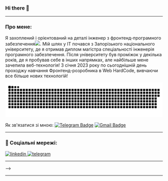 ### Hi there 👋

---

### Про мене:

Я захоплений і орієнтований на деталі інженер з фронтенд-програмного забезпечення<img src="https://media.giphy.com/media/WUlplcMpOCEmTGBtBW/giphy.gif" width="30px">. Мій шлях у IT почався з Запорізького національного університету, де я отримав диплом магістра спеціальності інженерія програмного забезпечення. Після університету був проміжок у декілька років, де я пробував себе в інших напрямках, але найбільше мене зачепила веб-технологія! З січня 2023 року по сьогоднішній день проходжу навчання Фронтенд-розробника в Web HardCode, вивчаючи все більше нових технологій!

<p align="center">
 <img width="600" src="assets/github-snake.svg" alt="snake"/>
</p>

 Як зв'язатися зі мною: [![Telegram Badge](https://img.shields.io/badge/-Minaiev_Eduard-blue?style=flat&logo=Telegram&logoColor=white)](https://t.me/Edward_Key) [![Gmail Badge](https://img.shields.io/badge/-Gmail-red?style=flat&logo=Gmail&logoColor=white)](mailto:dgard@gmail.com)

---

### 🤝 Соціальні мережі:

  <div id="badges">
    <a href="https://www.linkedin.com/in/%D1%8D%D0%B4%D1%83%D0%B0%D1%80%D0%B4-%D0%BC%D0%B8%D0%BD%D0%B0%D0%B5%D0%B2/" target="_blank">
      <img src="https://cdn-icons-png.flaticon.com/512/2504/2504799.png" width="40" height="40" alt="linkedin" />
    </a>
    <a href="https://t.me/Edward_Key" target="_blank">
      <img src="https://cdn-icons-png.flaticon.com/512/2111/2111646.png" width="40" height="40" alt="telegram" />
    </a>
  </div>

---

<!-- ### 💻 Технології:

<div>
  <img src="https://github.com/devicons/devicon/blob/master/icons/git/git-original.svg" title="git" alt="git" width="40" height="40"/>&nbsp
  <img src="https://github.com/devicons/devicon/blob/master/icons/html5/html5-original.svg" title="html5" alt="html5" width="40" height="40"/>&nbsp
  <img src="https://github.com/devicons/devicon/blob/master/icons/css3/css3-original.svg" title="css" alt="css" width="40" height="40"/>&nbsp
  <img src="https://github.com/devicons/devicon/blob/master/icons/javascript/javascript-original.svg" title="javascript" alt="javascript" width="40" height="40"/>&nbsp
  <!-- <img src="https://github.com/devicons/devicon/blob/master/icons/react/react-original.svg" title="reactjs" alt="reactjs" width="40" height="40"/>&nbsp
  <img src="https://github.com/devicons/devicon/blob/master/icons/nodejs/nodejs-original.svg" title="nodejs" alt="nodejs" width="40" height="40"/>&nbsp -->
</div> -->


<!-- ### 🛠 Інструменти:

<div>
  <img src="https://github.com/devicons/devicon/blob/master/icons/photoshop/photoshop-plain.svg" title="photoshop" alt="photoshop" width="40" height="40"/>&nbsp;
  <img src="https://github.com/devicons/devicon/blob/master/icons/figma/figma-original.svg" title="figma" alt="figma" width="40" height="40"/>&nbsp;
  <img src="https://upload.wikimedia.org/wikipedia/commons/9/9e/YouTube_Logo_%282013-2017%29.svg" title="YouTube" alt="YouTube" width="40" height="40"/>&nbsp;
</div> -->

---
